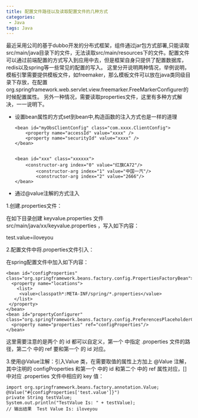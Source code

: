 ```yaml
---
title: 配置文件路径以及读取配置文件的几种方式
categories:
 - Java
tags: Java
---
```


最近采用公司的基于dubbo开发的分布式框架，组件通过jar包方式部署,只能读取src/main/java目录下的文件，无法读取src/main/resources下的文件。配置文件可以通过前端配置的方式写入到应用中去，但是框架自身只提供了配置数据库，redis以及spring等一些常见的配置的写入。
这里分开说明两种情况，举例说明，模板引擎需要提供模板文件，如freemaker，那么模板文件可以放在java类同级目录下存放，在配置org.springframework.web.servlet.view.freemarker.FreeMarkerConfigurer的时候配置属性<property name="templateLoaderPath" value="classpath:com/pingan/flexdoc/templet" />。
另外一种情况，需要读取properties文件，这里有多种方式解决，一一说明下。
* 设置bean属性的方式set到bean中,构造函数的注入方式也是一样的道理
  
    ````
	<bean id="myObsClientConfig" class="com.xxxx.ClientConfig">
		<property name="accessId" value="xxxx" />
		<property name="securityId" value="xxxx" />
	</bean>


	<bean id="xxx" class="xxxxxx">
		<constructor-arg index="0" value="红旗CA72"/>  
        	<constructor-arg index="1" value="中国一汽"/>  
        	<constructor-arg index="2" value="2666"/>  
	</bean>
    ````

* 通过@value注解的方式注入

1.创建.properties文件：

在如下目录创建 keyvalue.properties 文件 src/main/java/xx/keyvalue.properties ，写入如下内容：

test.value=iloveyou

 

2.配置文件中将.properties文件引入：

在spring配置文件中加入如下内容：
````
<bean id="configProperties" class="org.springframework.beans.factory.config.PropertiesFactoryBean">
  <property name="locations">
    <list>
     <value>classpath*:META-INF/spring/*.properties</value>
   </list>
 </property>
</bean>
<bean id="propertyConfigurer" class="org.springframework.beans.factory.config.PreferencesPlaceholderConfigurer">
  <property name="properties" ref="configProperties"/>
</bean>
````
这里需要注意的是两个<bean> 的 id 都可以自定义，第一个<property> 中指定 .properties 文件的路径，第二个<property> 中的 ref 要和第一个<bean> 的 id 对应。

3.使用@Value注解：引入Value 类，在需要取值的属性上方加上 @Value 注解，其中注明的 configProperties 和第一个 <bean> 中的 id 和第二个 <property> 中的 ref 属性对应，[] 中对应 .properties 文件中相应的 key 值：
````
import org.springframework.beans.factory.annotation.Value;
@Value("#{configProperties['test.value']}")
private String testValue;  
System.out.println("TestValue Is: " + testValue);
// 输出结果  Test Value Is: iloveyou
````







